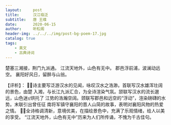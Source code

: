 ```yaml
---
layout:     post
title:      汉江临泛
subtitle:   唐 王维
date:       2020-06-15
author:     听松阁
header-img: ../../../img/post-bg-poem-17.jpg
catalog: true
tags:
    - 美文
    - 古典诗词
---
```



楚塞三湘接，荆门九派通。
江流天地外，山色有无中。
郡邑浮前浦，波澜动远空。
襄阳好风日，留醉与山翁。

【评析】：
诗主要写泛游汉水的见闻，咏叹汉水之浩渺。首联写汉水雄浑壮阔的景色，由楚
入湘，与长江九派汇合，为全诗渲染气氛。颔联写汉水的流长邈远，山色迷烘托了
江势的浩瀚空阔。颈联写郡邑和远空的“浮动”，渲染磅礴的水势。末联引出曾任征
南将军镇守襄阳的晋人山简的故事，表明对襄阳风物的热爱之情。
全诗格调清新，意境优美，在描绘景色中，充满了乐观情绪，给人以美的享受。
“江流天地外，山色有无中”历来为人们所传诵，不愧为千古佳句。
